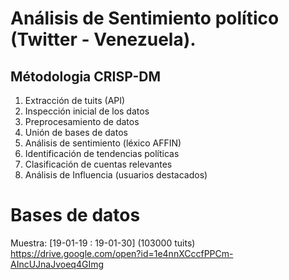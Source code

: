 # Análisis de Sentimiento político (Twitter - Venezuela).
## Métodologia CRISP-DM

1) Extracción de tuits (API)
2) Inspección inicial de los datos
3) Preprocesamiento de datos
4) Unión de bases de datos 
5) Análisis de sentimiento (léxico AFFIN) 
6) Identificación de tendencias políticas 
7) Clasificación de cuentas relevantes
8) Análisis de Influencia (usuarios destacados)


# Bases de datos

Muestra: [19-01-19 : 19-01-30] (103000 tuits) 
https://drive.google.com/open?id=1e4nnXCccfPPCm-AIncUJnaJvoeq4GImg
